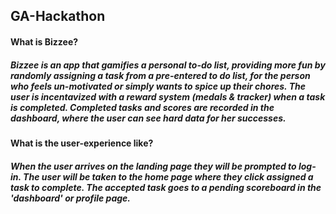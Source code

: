 ## GA-Hackathon

#### What is Bizzee? 


##### Bizzee is an app that gamifies a personal to-do list, providing more fun by randomly assigning a task from a pre-entered to do list, for the person who feels un-motivated or simply wants to spice up their chores. The user is incentavized with a reward system (medals & tracker) when a task is completed. Completed tasks and scores are recorded in the dashboard, where the user can see hard data for her successes.


#### What is the user-experience like?

##### When the user arrives on the landing page they will be prompted to log-in. The user will be taken to the home page where they click assigned a task to complete. The accepted task goes to a pending scoreboard in the 'dashboard' or profile page. 
